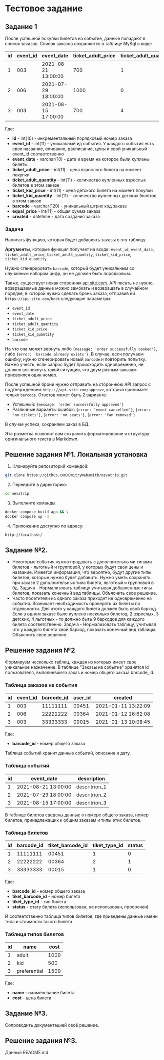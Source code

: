 # Тестовое задание

## Задание 1

После успешной покупки билетов на событие, данные попадают в список заказов. Список заказов сохраняется в таблице MySql в виде:

| id | event_id | event_date          | ticket_adult_price | ticket_adult_quantity | ticket_kid_price | ticket_kid_quantity | barcode   | user_id | equal_price | created            |
|----|----------|---------------------|---------------------|-----------------------|------------------|---------------------|-----------|---------|-------------|---------------------|
| 1  | 003      | 2021-08-21 13:00:00 | 700                 | 1                     | 450              | 0                   | 11111111  | 00451   | 700         | 2021-01-11 13:22:09 |
| 2  | 006      | 2021-07-29 18:00:00 | 1000                | 0                     | 800              | 2                   | 22222222  | 00364   | 1600        | 2021-01-12 16:62:08 |
| 3  | 003      | 2021-08-15 17:00:00 | 700                 | 4                     | 450              | 3                   | 33333333  | 00015   | 4150        | 2021-01-13 10:08:45 |

Где:

- **id** - int(10) - инкрементальный порядковый номер заказа
- **event_id** - int(11) - уникальный ид события. У каждого события есть свое название, описание, расписание, цены и свой уникальный event_id соответственно
- **event_date** - varchar(10) - дата и время на которое были куплены билеты
- **ticket_adult_price** - int(11) - цена взрослого билета на момент покупки
- **ticket_adult_quantity** - int(11) - количество купленных взрослых билетов в этом заказе
- **ticket_kid_price** - int(11) - цена детского билета на момент покупки
- **ticket_kid_quantity** - int(11) - количество купленных детских билетов в этом заказе
- **barcode** - varchar(120) - уникальный штрих код заказа
- **equal_price** - int(11) - общая сумма заказа
- **created** - datetime - дата создания заказа

### Задача
Написать функцию, которая будет добавлять заказы в эту таблицу.

**Аргументы**, которые функция получает на входе: `event_id`, `event_date`, `ticket_adult_price`, `ticket_adult_quantity`, `ticket_kid_price`, `ticket_kid_quantity`

Нужно сгенерировать `barcode`, который будет уникальным со случайным набором цифр, он не должен быть порядковым.

Также, существует некая сторонняя [api.site.com](https://api.site.com). API писать не нужно, возвращаемые данные можно замокать и возвращать в случайном порядке, в которой нужно сделать бронь заказа, отправив ей `https://api.site.com/book` следующие параметры:

- `event_id`
- `event_date`
- `ticket_adult_price`
- `ticket_adult_quantity`
- `ticket_kid_price`
- `ticket_kid_quantity`
- `barcode`

На что она может вернуть либо `{message: 'order successfully booked'}`, либо `{error: 'barcode already exists'}`. В случае, если получаем ошибку, нужно сгенерировать новый `barcode` и повторить попытку. Важно учесть, если запрос будет происходить одновременно, не должно возникнуть такой ситуации, что двум разным заказам присвоился один номер.

После успешной брони нужно отправить на стороннюю API запрос с подтверждением `https://api.site.com/approve`, который принимает только `barcode`. Ответов может быть 2 варианта:

- Успешный: `{message: 'order successfully approved'}`
- Различные варианты ошибок: `{error: 'event cancelled'}`, `{error: 'no tickets'}`, `{error: 'no seats'}`, `{error: 'fan removed'}`.

В случае успеха, сохраняем заказ в БД.

Эта разметка позволит вам сохранить форматирование и структуру оригинального текста в Markdown.

## Решение задания №1. Локальная установка

1. Клонируйте репозиторий командой:
```bash
git clone https://github.com/DmitryWebsmith/nevatrip.git
```
2. Перейдите в директорию:
```bash
cd nevatrip
```
3. Выполните команды:
```bash
docker compose build app && \
docker compose up -d
```
4. Приложение доступно по адресу:
```bash
http://localhost/ 
```

## Задание №2.
- Некоторые события нужно продавать с дополнительными типами билетов - льготный и групповой, у которых будут свои цены и название. Имеется информация, что вероятно, будут другие типы билетов, которые нужно будет добавить. Нужно уметь сохранять при заказе 2 дополнительных типа билета, льготный и групповой в бд. Задача - Нормализовать таблицу учитывая добавленные типы билетов, показать конечный вид таблицы. Объяснить свое решение.
- Часто посетители из одного заказа приходят не одновременно на события. Возникает необходимость проверять их билеты по отдельности. Для этого у каждого билета должен быть свой баркод. Если в одном заказе было куплено несколько билетов, 2 взрослых, 3 детских, 4 льготных - то должно быть 9 баркодов для каждого билета соответственно. Задача - Нормализовать таблицу, учитывая что у каждого билета свой баркод, показать конечный вид таблицы. Объяснить свое решение.

## Решение задания №2

Формируем несколько таблиц, каждая из которых имеет свое уникальное назначение. 
В таблице "Заказы на событие" хранятся id пользователя, выполневшего заказ и номер общего заказа barcode_id.

### Таблица заказов на события

| id | event_id | barcode_id   | user_id | created             |
|----|----------|--------------|---------|---------------------|
| 1  | 003      | 11111111     | 00451   | 2021-01-11 13:22:09 |
| 2  | 006      | 22222222     | 00364   | 2021-01-12 16:62:08 |
| 3  | 003      | 33333333     | 00015   | 2021-01-13 10:08:45 |

Где:

- **barcode_id** - номер общего заказа

Таблица событий хранит данные событий, описание и дату.

### Таблица событий

| id | event_date          | description         |
|----|---------------------|---------------------|
| 1  | 2021-08-21 13:00:00 | descritrion_1       |
| 2  | 2021-07-29 18:00:00 | descritrion_2       |
| 3  | 2021-08-15 17:00:00 | descritrion_3       |


В таблице билетов сведены данные о номере общего заказа, номер билетов, принадлежащих к общим заказам и типы этих билетов.

### Таблица билетов

| id | barcode_id   | tiket_barcode_id | tiket_type_id       | status |
|----|-----------   |------------------|---------------------|--------|
| 1  | 11111111     | 00451            | 1		     | 0      |
| 2  | 22222222     | 00364            | 2		     | 1      |
| 3  | 33333333     | 00015            | 1		     | 0      |

Где:

- **barcode_id** - номер общего заказа
- **tiket_barcode_id** - номер билета
- **tiket_type_id** - тип билета
- **status** - стату билета (использован, не использован, просрочен)

И соответственно таблица типов билетов, где приведены данные имени типа и стоимости такого билета.

### Таблица типов билетов

| id | name         | cost    |
|----|-----------   |---------|
| 1  | adult        | 1000    |
| 2  | kid          | 500     |
| 3  | preferential | 1500    |

Где:

- **name** - наименование билета
- **cost** - цена билета

## Задание №3.

Сопроводить документацией своё решение.

## Решение задания №3.

Данный README.md

